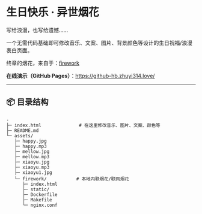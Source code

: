 # 生日快乐 · 异世烟花

写给浪漫，也写给遗憾……

一个无需代码基础即可修改音乐、文案、图片、背景颜色等设计的生日祝福/浪漫表白页面。  

终章的烟花，来自于：[firework](https://github.com/jeyrce/vv-happy-birthday/tree/main/2023/firework)


**在线演示（GitHub Pages）**：https://github-hb.zhuyi314.love/

---

## 📦 目录结构

```text
.
├─ index.html              # 在这里修改音乐、图片、文案、颜色等
├─ README.md
└─ assets/
   ├─ happy.jpg
   ├─ happy.mp3
   ├─ mellow.jpg
   ├─ mellow.mp3
   ├─ xiaoyu.jpg
   ├─ xiaoyu.mp3
   ├─ xiaoyu1.jpg
   └─ firework/           # 本地内联烟花/联网烟花
      ├─ index.html
      ├─ static/
      ├─ Dockerfile
      ├─ Makefile
      └─ nginx.conf
